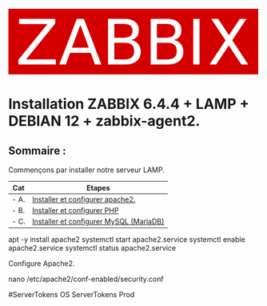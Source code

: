 
![zabbix-logo](./images/zabbix-logo.png)
# Installation ZABBIX 6.4.4 + LAMP + DEBIAN 12 + zabbix-agent2.

## Sommaire :

Commençons par installer notre serveur LAMP.

| Cat | Etapes |
|------|------| 
| - A. | [Installer et configurer apache2.](#balise_01) |
| - B. | [Installer et configurer PHP](#balise_02) |
| - C. | [Installer et configurer MySQL (MariaDB)](#balise_03) |


apt -y install apache2
systemctl start apache2.service
systemctl enable apache2.service
systemctl status apache2.service

Configure Apache2.

nano /etc/apache2/conf-enabled/security.conf

#ServerTokens OS
ServerTokens Prod
